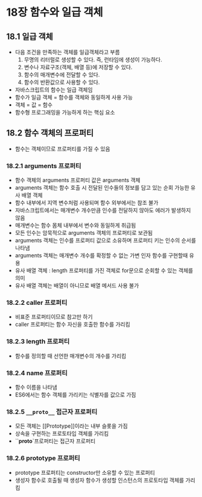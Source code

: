 # 18장 함수와 일급 객체

## 18.1 일급 객체

- 다음 조건을 만족하는 객체를 일급객체라고 부름
  1. 무명의 리터럴로 생성할 수 있다. 즉, 런타임에 생성이 가능하다.
  2. 변수나 자료구조(객체, 배열 등)에 저장할 수 있다.
  3. 함수의 매개변수에 전달할 수 있다.
  4. 함수의 반환값으로 사용할 수 있다.
- 자바스크립트의 함수는 일급 객체임
- 함수가 일급 객체 = 함수를 객체와 동일하게 사용 가능
- 객체 = 값 = 함수
- 함수형 프로그래밍을 가능하게 하는 핵심 요소

## 18.2 함수 객체의 프로퍼티

- 함수는 객체이므로 프로퍼티를 가질 수 있음

### 18.2.1 arguments 프로퍼티

- 함수 객체의 arguments 프로퍼티 값은 arguments 객체
- arguments 객체는 함수 호출 시 전달된 인수들의 정보를 담고 있는 순회 가능한 유사 배열 객체
- 함수 내부에서 지역 변수처럼 사용되며 함수 외부에서는 참조 불가
- 자바스크립트에서는 매개변수 개수만큼 인수를 전달하지 않아도 에러가 발생하지 않음
- 매개변수는 함수 몸체 내부에서 변수와 동일하게 취급됨
- 모든 인수는 암묵적으로 arguments 객체의 프로퍼티로 보관됨
- arguments 객체는 인수를 프로퍼티 값으로 소유하며 프로퍼티 키는 인수의 순서를 나타냄
- arguments 객체는 매개변수 개수를 확정할 수 없는 가변 인자 함수를 구현할때 유용
- 유사 배열 객체 : length 프로퍼티를 가진 객체로 for문으로 순회할 수 있는 객체를 의미
- 유사 배열 객체는 배열이 아니므로 배열 메서드 사용 불가

### 18.2.2 caller 프로퍼티

- 비표준 프로퍼티이므로 참고만 하기
- caller 프로퍼티는 함수 자신을 호출한 함수를 가리킴

### 18.2.3 length 프로퍼티

- 함수를 정의할 때 선언한 매개변수의 개수를 가리킴

### 18.2.4 name 프로퍼티

- 함수 이름을 나타냄
- ES6에서는 함수 객체를 가리키는 식별자를 값으로 가짐

### 18.2.5 `__proto__` 접근자 프로퍼티

- 모든 객체는 [[Prototype]]이라는 내부 슬롯을 가짐
- 상속을 구현하는 프로토타입 객체를 가리킴
- ``__proto__`프로퍼티는 접근자 프로퍼티

### 18.2.6 prototype 프로퍼티

- prototype 프로퍼티는 constructor만 소유할 수 있는 프로퍼티
- 생성자 함수로 호출될 때 생성자 함수가 생성할 인스턴스의 프로토타입 객체를 가리킴
